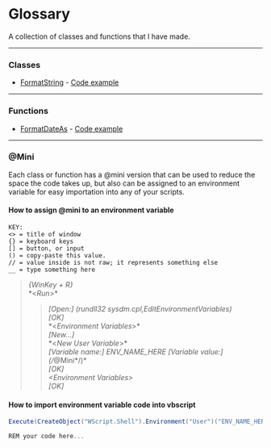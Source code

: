 # Glossary
A collection of classes and functions that I have made.

---
### Classes
- [FormatString](./FormatString.vbs) - [Code example](./FormatString.use.vbs)

---
### Functions
- [FormatDateAs](./FormatDateAs.vbs) - [Code example](./FormatDateAs.use.vbs)

---
### @Mini
Each class or function has a @mini version that can be used to reduce the space the code takes up, but also can be assigned to an environment variable for easy importation into any of your scripts.
#### How to assign @mini to an environment variable
```
KEY:
<> = title of window
{} = keyboard keys
[] = button, or input
() = copy-paste this value.
// = value inside is not raw; it represents something else
__ = type something here
```

> *{*WinKey + R*}*  
> \*<*Run*>*  
>> *[*Open:*] (*rundll32 sysdm.cpl,EditEnvironmentVariables*)*   
>> *[*OK*]*  
> \*<*Environment Variables*>*  
>> *[*New...*]*  
> \*<*New User Variable*>*  
>> *[*Variable name:*]* *_*ENV_NAME_HERE*_*
>> *[*Variable value:*]* *(/*@Mini*/)*  
>> *[*OK*]*   
> *\<*Environment Variables*>*  
>> *[*OK*]*  

#### How to import environment variable code into vbscript
```CS
Execute(CreateObject("WScript.Shell").Environment("User")("ENV_NAME_HERE"))

REM your code here...
```
